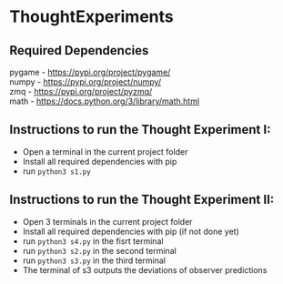 # ThoughtExperiments

## Required Dependencies

pygame - https://pypi.org/project/pygame/ <br />
numpy - https://pypi.org/project/numpy/ <br />
zmq - https://pypi.org/project/pyzmq/ <br />
math - https://docs.python.org/3/library/math.html <br />

## Instructions to run the Thought Experiment I:

-  Open a terminal in the current project folder
-  Install all required dependencies with pip
-  run ```python3 s1.py```

## Instructions to run the Thought Experiment II:

-  Open 3 terminals in the current project folder
-  Install all required dependencies with pip (if not done yet)
-  run ```python3 s4.py``` in the fisrt terminal
-  run ```python3 s2.py``` in the second terminal
-  run ```python3 s3.py``` in the third terminal
-  The terminal of s3 outputs the deviations of observer predictions
